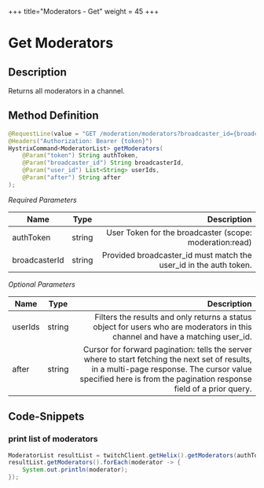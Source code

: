 +++
title="Moderators - Get"
weight = 45
+++

# Get Moderators

## Description

Returns all moderators in a channel.

## Method Definition

```java
@RequestLine(value = "GET /moderation/moderators?broadcaster_id={broadcaster_id}&user_id={user_id}&after={after}", collectionFormat = CollectionFormat.CSV)
@Headers("Authorization: Bearer {token}")
HystrixCommand<ModeratorList> getModerators(
    @Param("token") String authToken,
    @Param("broadcaster_id") String broadcasterId,
    @Param("user_id") List<String> userIds,
    @Param("after") String after
);
```

*Required Parameters*

| Name          | Type      | Description  |
| ------------- |:---------:| -----------------:|
| authToken     | string    | User Token for the broadcaster (scope: moderation:read) |
| broadcasterId | string    | Provided broadcaster_id must match the user_id in the auth token. |

*Optional Parameters*

| Name          | Type      | Description  |
| ------------- |:---------:| -----------------:|
| userIds       | string    | Filters the results and only returns a status object for users who are moderators in this channel and have a matching user_id. |
| after         | string    | Cursor for forward pagination: tells the server where to start fetching the next set of results, in a multi-page response. The cursor value specified here is from the pagination response field of a prior query. |

## Code-Snippets

### print list of moderators

```java
ModeratorList resultList = twitchClient.getHelix().getModerators(authToken, broadcasterId, null, null).execute();
resultList.getModerators().forEach(moderator -> {
    System.out.println(moderator);
});
```
